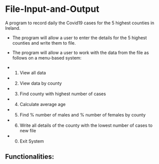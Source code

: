 # File-Input-and-Output

<!-- ABOUT THE PROJECT -->
A program to record daily the Covid19 cases for the 5 highest counties in Ireland.
* The program will allow a user to enter the details for the 5 highest counties and write them to file.
* The program will allow a user to work with the data from the file as follows on a menu-based system:

* 1. View all data
* 2. View data by county
* 3. Find county with highest number of cases
* 4. Calculate average age
* 5. Find % number of males and % number of females by county
* 6. Write all details of the county with the lowest number of cases to new file
* 0. Exit System

## Functionalities:
 

